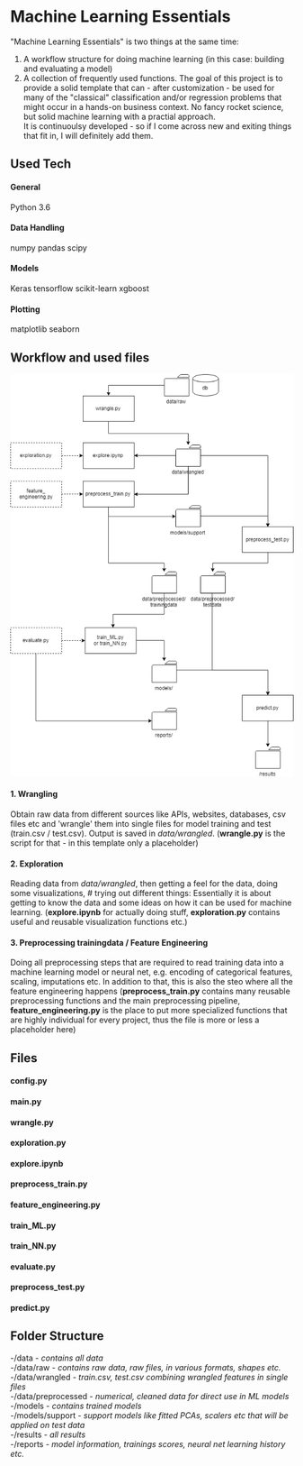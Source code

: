 # Machine Learning Essentials  
"Machine Learning Essentials" is two things at the same time:
1. A workflow structure for doing machine learning (in this case: building and
evaluating a model)
2. A collection of frequently used functions.
The goal of this project is to provide a solid template that
can - after customization - be used for many of the "classical"
classification and/or regression problems that might occur in a hands-on
business context. No fancy rocket science, but solid machine learning
with a practial approach.<br/>
It is continuoulsy developed - so if I come across new and exiting 
things that fit in, I will definitely add them.
## Used Tech
#### General
Python 3.6
#### Data Handling
numpy
pandas
scipy
#### Models 
Keras
tensorflow
scikit-learn
xgboost
#### Plotting
matplotlib
seaborn
## Workflow and used files
![alt text](dataflows.png)
#### 1. Wrangling
Obtain raw data from different sources like APIs, websites, databases, csv files etc and
'wrangle' them into single files for model training and test (train.csv / test.csv).
Output is saved in *data/wrangled*.
(**wrangle.py** is the script for that - in this template only a placeholder)
#### 2. Exploration
Reading data from *data/wrangled*, then getting a feel for the data, doing some visualizations, #
trying out different things: Essentially it is about getting to know the data and some ideas
on how it can be used for machine learning.
(**explore.ipynb** for actually doing stuff, **exploration.py**
contains useful and reusable visualization functions etc.)
#### 3. Preprocessing trainingdata / Feature Engineering
Doing all preprocessing steps that are required to read training data into a machine learning
model or neural net, e.g. encoding of categorical features, scaling, imputations etc. In addition
to that, this is also the steo where all the feature engineering happens (**preprocess_train.py** contains
many reusable preprocessing functions and the main preprocessing pipeline, 
**feature_engineering.py** is the place to put more specialized functions 
that are highly individual for every project, thus the file
is more or less a placeholder here)


## Files
#### config.py
#### main.py
#### wrangle.py
#### exploration.py
#### explore.ipynb
#### preprocess_train.py
#### feature_engineering.py
#### train_ML.py
#### train_NN.py
#### evaluate.py
#### preprocess_test.py
#### predict.py
## Folder Structure
-/data - *contains all data*<br/>
-/data/raw - *contains raw data, raw files, in various formats, shapes etc.*<br/>
-/data/wrangled - *train.csv, test.csv combining wrangled features in single files*<br/>
-/data/preprocessed - *numerical, cleaned data for direct use in ML models*<br/>
-/models - *contains trained models*<br/>
-/models/support - *support models like fitted PCAs, scalers etc that will be applied on test data*<br/>
-/results - *all results*<br/>
-/reports - *model information, trainings scores, neural net learning history etc.*<br/>